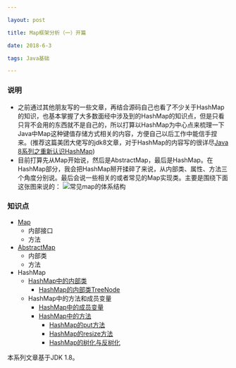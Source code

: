 ```yaml
---

layout: post

title: Map框架分析（一）开篇

date: 2018-6-3

tags: Java基础

---
```


### 说明
- 之前通过其他朋友写的一些文章，再结合源码自己也看了不少关于HashMap的知识，也基本掌握了大多数面经中涉及到的HashMap的知识点，但是只看只背不会用的东西就不是自己的，所以打算以HashMap为中心点来梳理一下Java中Map这种键值存储方式相关的内容，方便自己以后工作中能信手捏来。(推荐这篇美团大佬写的jdk8文章，对于HashMap的内容写的很详尽[Java 8系列之重新认识HashMap](https://tech.meituan.com/java-hashmap.html))
- 目前打算先从Map开始说，然后是AbstractMap，最后是HashMap。在HashMap部分，我会把HashMap掰开揉碎了来说，从内部类、属性、方法三个角度分别说。最后会说一些相关的或者常见的Map实现类。主要是围绕下面这张图来说的：
![常见map的体系结构](https://github.com/heshengbang/heshengbang.github.io/raw/master/images/javabasic/HashMap源码分析/常见map的体系结构.jpg)

### 知识点
- [Map](http://www.heshengbang.tech/2018/06/Map框架分析-二-Map接口分析/)
	- 内部接口
	- 方法
- [AbstractMap](http://www.heshengbang.tech/2018/06/Map框架分析-三-AbstractMap抽象类分析/)
	- 内部类
	- 方法
- HashMap
	- [HashMap中的内部类](http://www.heshengbang.tech/2018/06/Map框架分析-四-HashMap的内部类/)
		- [HashMap的内部类TreeNode](http://www.heshengbang.tech/2018/06/Map框架分析-九-HashMap的内部类TreeNode/)
	- HashMap中的方法和成员变量
		- [HashMap中的成员变量](http://www.heshengbang.tech/2018/06/Map框架分析-十-HashMap中的成员变量/)
		- [HashMap中的方法](http://www.heshengbang.tech/2018/06/Map框架分析-五-HashMap中的方法/)
            - [HashMap的put方法](http://www.heshengbang.tech/2018/06/Map框架分析-六-HashMap的put方法/)
            - [HashMap的resize方法](http://www.heshengbang.tech/2018/06/Map框架分析-七-HashMap的resize方法/)
            - [HashMap的树化与反树化](http://www.heshengbang.tech/2018/06/Map框架分析-八-HashMap的树化与反树化/)


本系列文章基于JDK 1.8。